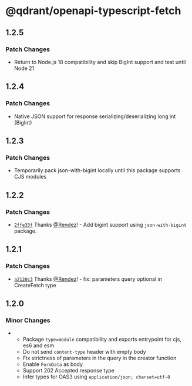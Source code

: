# @qdrant/openapi-typescript-fetch

## 1.2.5

### Patch Changes

- Return to Node.js 18 compatibility and skip BigInt support and test until Node 21

## 1.2.4

### Patch Changes

- Native JSON support for response serializing/deserializing long int (BigInt)

## 1.2.3

### Patch Changes

- Temporarily pack json-with-bigint locally until this package supports CJS modules

## 1.2.2

### Patch Changes

- [`2ffe33f`](https://github.com/qdrant/openapi-typescript-fetch/commit/2ffe33f8437d1fcc4bd337dccea4588887591727) Thanks [@Rendez](https://github.com/Rendez)! - Add bigint support using `json-with-bigint` package.

## 1.2.1

### Patch Changes

- [`a2120c3`](https://github.com/qdrant/openapi-typescript-fetch/commit/a2120c3f5e22cd289760784a579bb1e50d7fd280) Thanks [@Rendez](https://github.com/Rendez)! - fix: parameters query optional in CreateFetch type

## 1.2.0

### Minor Changes

- - Package `type=module` compatibility and exports entrypoint for cjs, es6 and esm
  - Do not send `content-type` header with empty body
  - Fix strictness of parameters in the query in the creator function
  - Enable `FormData` as body
  - Support 202 Accepted response type
  - Infer types for OAS3 using `application/json; charset=utf-8`
